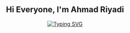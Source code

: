 <p>
  <h2 align="center">Hi Everyone, I'm Ahmad Riyadi</h2>
</p>

<p align="center">
<a href="https://git.io/typing-svg">
  <img src="https://readme-typing-svg.herokuapp.com?font=Geist+mono&weight=500&size=32&pause=1000&color=DBF227&center=true&vCenter=true&width=435&lines=WELCOME+TO+MY+GITHUB;Code+smarter+Not+Harder" alt="Typing SVG" />
</a>
</p>
